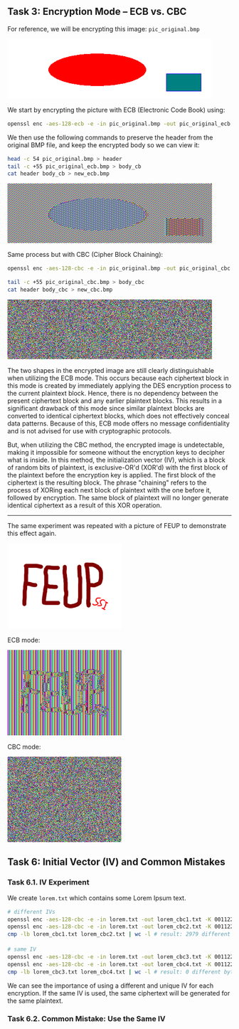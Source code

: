 ## Task 3: Encryption Mode – ECB vs. CBC

For reference, we will be encrypting this image: `pic_original.bmp`

![pic_original.bmp](./Labsetup/Files/pic_original.bmp)

We start by encrypting the picture with ECB (Electronic Code Book) using:

```bash
openssl enc -aes-128-ecb -e -in pic_original.bmp -out pic_original_ecb.bmp -K 00112233445566778889aabbccddeeff # same key used in Task 2
```

We then use the following commands to preserve the header from the original BMP file, and keep the encrypted body so we can view it:

```bash
head -c 54 pic_original.bmp > header
tail -c +55 pic_original_ecb.bmp > body_cb
cat header body_cb > new_ecb.bmp
```

![new_ecb.bmp](./Labsetup/Files/new_ecb.bmp)

Same process but with CBC (Cipher Block Chaining):

```bash
openssl enc -aes-128-cbc -e -in pic_original.bmp -out pic_original_cbc.bmp -K 00112233445566778889aabbccddeeff -iv 01020304050607080102030405060708 # same key and IV used in Task 2
```

```bash
tail -c +55 pic_original_cbc.bmp > body_cbc
cat header body_cbc > new_cbc.bmp
```

![new_cbc.bmp](./Labsetup/Files/new_cbc.bmp)

The two shapes in the encrypted image are still clearly distinguishable when utilizing the ECB mode. This occurs because each ciphertext block in this mode is created by immediately applying the DES encryption process to the current plaintext block. Hence, there is no dependency between the present ciphertext block and any earlier plaintext blocks. This results in a significant drawback of this mode since similar plaintext blocks are converted to identical ciphertext blocks, which does not effectively conceal data patterns. Because of this, ECB mode offers no message confidentiality and is not advised for use with cryptographic protocols.

But, when utilizing the CBC method, the encrypted image is undetectable, making it impossible for someone without the encryption keys to decipher what is inside. In this method, the initialization vector (IV), which is a block of random bits of plaintext, is exclusive-OR'd (XOR'd) with the first block of the plaintext before the encryption key is applied. The first block of the ciphertext is the resulting block. The phrase "chaining" refers to the process of XORing each next block of plaintext with the one before it, followed by encryption. The same block of plaintext will no longer generate identical ciphertext as a result of this XOR operation.

---

The same experiment was repeated with a picture of FEUP to demonstrate this effect again.

![feup_original.bmp](./img/feup_original.bmp)

ECB mode:

![feup_ecb.bmp](./img/feup_ecb.bmp)

CBC mode:

![feup_cbc.bmp](./img/feup_cbc.bmp)

## Task 6: Initial Vector (IV) and Common Mistakes

### Task 6.1. IV Experiment

We create `lorem.txt` which contains some Lorem Ipsum text.

```bash
# different IVs
openssl enc -aes-128-cbc -e -in lorem.txt -out lorem_cbc1.txt -K 00112233445566778889aabbccddeeff -iv 01020304050607080102030405060708
openssl enc -aes-128-cbc -e -in lorem.txt -out lorem_cbc2.txt -K 00112233445566778889aabbccddeeff -iv 01020304050607080102030405060709
cmp -lb lorem_cbc1.txt lorem_cbc2.txt | wc -l # result: 2979 different bytes

# same IV
openssl enc -aes-128-cbc -e -in lorem.txt -out lorem_cbc3.txt -K 00112233445566778889aabbccddeeff -iv 01020304050607080102030405060708
openssl enc -aes-128-cbc -e -in lorem.txt -out lorem_cbc4.txt -K 00112233445566778889aabbccddeeff -iv 01020304050607080102030405060708
cmp -lb lorem_cbc3.txt lorem_cbc4.txt | wc -l # result: 0 different bytes
```

We can see the importance of using a different and unique IV for each encryption. If the same IV is used, the same ciphertext will be generated for the same plaintext.

### Task 6.2. Common Mistake: Use the Same IV

